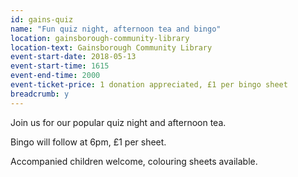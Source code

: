 ```yaml
---
id: gains-quiz
name: "Fun quiz night, afternoon tea and bingo"
location: gainsborough-community-library
location-text: Gainsborough Community Library
event-start-date: 2018-05-13
event-start-time: 1615
event-end-time: 2000
event-ticket-price: 1 donation appreciated, £1 per bingo sheet
breadcrumb: y
---
```


Join us for our popular quiz night and afternoon tea.

Bingo will follow at 6pm, £1 per sheet.

Accompanied children welcome, colouring sheets available.
